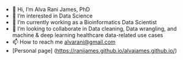 - 👋 Hi, I’m Alva Rani James, PhD
- 👀 I’m interested in Data Science
- 🌱 I’m currently working as a Bioinformatics Data Scientist
- 💞️ I’m looking to collaborate in Data cleaning, Data wrangling, and machine & deep learning healthcare data-related use cases
- 📫 How to reach me alvarani@gmail.com
- [Personal page] (https://ranijames.github.io/alvajames.github.io/)

<!---
ranijames/ranijames is a ✨ special ✨ repository because its `README.md` (this file) appears on your GitHub profile.
You can click the Preview link to take a look at your changes.
--->
